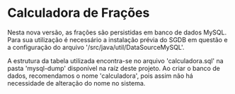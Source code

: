 Calculadora de Frações
======================================================

Nesta nova versão, as frações são persistidas em banco de dados MySQL.
Para sua utilização é necessário a instalação prévia do SGDB em questão e a configuração do arquivo '/src/java/util/DataSourceMySQL'.

A estrutura da tabela utilizada encontra-se no arquivo 'calculadora.sql' na pasta 'mysql-dump' disponível na raíz deste projeto.
Ao criar o banco de dados, recomendamos o nome 'calculadora', pois assim não há necessidade de alteração do nome no sistema.

